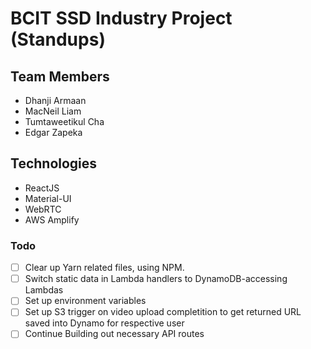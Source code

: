 # BCIT SSD Industry Project (Standups)

## Team Members

* Dhanji	Armaan
* MacNeil	Liam
* Tumtaweetikul	Cha
* Edgar Zapeka

## Technologies

* ReactJS
* Material-UI
* WebRTC
* AWS Amplify

### Todo

- [ ] Clear up Yarn related files, using NPM.
- [ ] Switch static data in Lambda handlers to DynamoDB-accessing Lambdas
- [ ] Set up environment variables
- [ ] Set up S3 trigger on video upload completition to get returned URL saved into Dynamo for respective user
- [ ] Continue Building out necessary API routes
